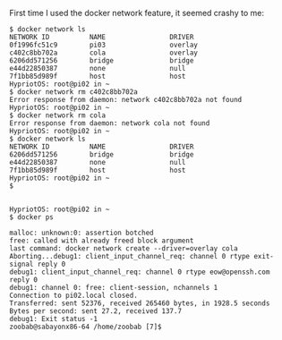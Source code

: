 First time I used the docker network feature, it seemed crashy to me:


    $ docker network ls
    NETWORK ID          NAME                DRIVER
    0f1996fc51c9        pi03                overlay
    c402c8bb702a        cola                overlay
    6206dd571256        bridge              bridge
    e44d22850387        none                null
    7f1bb85d989f        host                host
    HypriotOS: root@pi02 in ~
    $ docker network rm c402c8bb702a
    Error response from daemon: network c402c8bb702a not found
    HypriotOS: root@pi02 in ~
    $ docker network rm cola
    Error response from daemon: network cola not found
    HypriotOS: root@pi02 in ~
    $ docker network ls
    NETWORK ID          NAME                DRIVER
    6206dd571256        bridge              bridge
    e44d22850387        none                null
    7f1bb85d989f        host                host
    HypriotOS: root@pi02 in ~
    $
    
    
    HypriotOS: root@pi02 in ~
    $ docker ps
    
    malloc: unknown:0: assertion botched
    free: called with already freed block argument
    last command: docker network create --driver=overlay cola
    Aborting...debug1: client_input_channel_req: channel 0 rtype exit-signal reply 0
    debug1: client_input_channel_req: channel 0 rtype eow@openssh.com reply 0
    debug1: channel 0: free: client-session, nchannels 1
    Connection to pi02.local closed.
    Transferred: sent 52376, received 265460 bytes, in 1928.5 seconds
    Bytes per second: sent 27.2, received 137.7
    debug1: Exit status -1
    zoobab@sabayonx86-64 /home/zoobab [7]$
